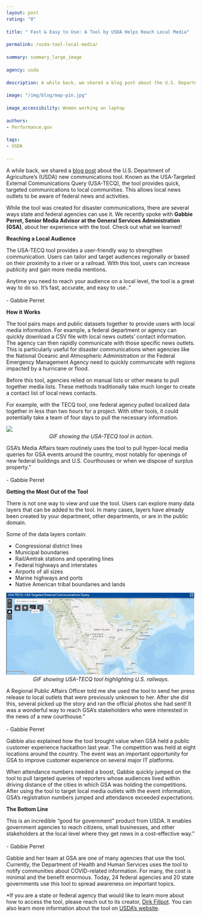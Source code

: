 ```yaml
---
layout: post
rating: "0"

title: " Fast & Easy to Use: A Tool by USDA Helps Reach Local Media"

permalink: /usda-tool-local-media/

summary: summary_large_image

agency: usda

description: A while back, we shared a blog post about the U.S. Department of Agriculture’s (USDA) new communications tool. Known as the USA-Targeted External Communications Query (USA-TECQ), the tool provides quick, targeted communications to local communities. This allows local news outlets to be aware of federal news and activities.

image: "/img/blog/map-pin.jpg"

image_accessibility: Women working on laptop

authors:
- Performance.gov

tags:
- USDA

---
```

A while back, we shared a [blog post](https://www.performance.gov/2019-2-28-usda-blog-post/) about the U.S. Department of Agriculture’s (USDA) new communications tool. Known as the USA-Targeted External Communications Query (USA-TECQ), the tool provides quick, targeted communications to local communities. This allows local news outlets to be aware of federal news and activities. 

While the tool was created for disaster communications, there are several ways state and federal agencies can use it. We recently spoke with **Gabbie Perret, Senior Media Advisor at the General Services Administration (GSA)**, about her experience with the tool. Check out what we learned!

**Reaching a Local Audience**

The USA-TECQ tool provides a user-friendly way to strengthen communication. Users can tailor and target audiences regionally or based on their proximity to a river or a railroad. With this tool, users can increase publicity and gain more media mentions.

<div class="testimonial-blockquote">
  <p>Anytime you need to reach your audience on a local level, the tool is a great way to do so. It’s fast, accurate, and easy to use..” 
    <br/><br/>
  - Gabbie Perret
  </p>
</div>

**How it Works**

The tool pairs maps and public datasets together to provide users with local media information. For example, a federal department or agency can quickly download a CSV file with local news outlets’ contact information. The agency can then rapidly communicate with those specific news outlets. This is particularly useful for disaster communications when agencies like the National Oceanic and Atmospheric Administration or the Federal Emergency Management Agency need to quickly communicate with regions impacted by a hurricane or flood. 

Before this tool, agencies relied on manual lists or other means to pull together media lists. These methods traditionally take much longer to create a contact list of local news contacts.  

For example, with the TECQ tool, one federal agency pulled localized data together in less than two hours for a project. With other tools, it could potentially take a team of four days to pull the necessary information. 

<img src="../img/blog/tool-gif.gif" style="width:500px;">
<center><i style="font-size: 14px;">GIF showing the USA-TECQ tool in action.</i></center>

<div class="testimonial-blockquote">
  <p>GSA’s Media Affairs team routinely uses the tool to pull hyper-local media queries for GSA events around the country, most notably for openings of new federal buildings and U.S. Courthouses or when we dispose of surplus property.” 
    <br/><br/>
  - Gabbie Perret
  </p>
</div>

**Getting the Most Out of the Tool**

There is not one way to view and use the tool. Users can explore many data layers that can be added to the tool. In many cases, layers have already been created by your department, other departments, or are in the public domain. 

Some of the data layers contain: 
- Congressional district lines
- Municipal boundaries
- Rail/Amtrak stations and operating lines
- Federal highways and interstates
- Airports of all sizes
- Marine highways and ports
- Native American tribal boundaries and lands

<img src="../img/blog/tool-gif-2.gif" style="width:500px;">
<center><i style="font-size: 14px;">GIF showing USA-TECQ tool highlighting U.S. railways.</i></center>

<div class="testimonial-blockquote">
  <p>A Regional Public Affairs Officer told me she used the tool to send her press release to local outlets that were previously unknown to her. After she did this, several picked up the story and ran the official photos she had sent! It was a wonderful way to reach GSA’s stakeholders who were interested in the news of a new courthouse.” 
    <br/><br/>
  - Gabbie Perret
  </p>
</div>

Gabbie also explained how the tool brought value when GSA held a public customer experience hackathon last year. The competition was held at eight locations around the country. The event was an important opportunity for GSA to improve customer experience on several major IT platforms. 

When attendance numbers needed a boost, Gabbie quickly jumped on the tool to pull targeted queries of reporters whose audiences lived within driving distance of the cities in which GSA was holding the competitions. After using the tool to target local media outlets with the event information, GSA’s registration numbers jumped and attendance exceeded expectations.  

**The Bottom Line**

<div class="testimonial-blockquote">
  <p>This is an incredible “good for government” product from USDA. It enables government agencies to reach citizens, small businesses, and other stakeholders at the local level where they get news in a cost-effective way.” 
    <br/><br/>
  - Gabbie Perret
  </p>
</div>

Gabbie and her team at GSA are one of many agencies that use the tool. Currently, the Department of Health and Human Services uses the tool to notify communities about COVID-related information. For many, the cost is minimal and the benefit enormous. Today, 24 federal agencies and 20 state governments use this tool to spread awareness on important topics.

*If you are a state or federal agency that would like to learn more about how to access the tool, please reach out to its creator, [Dirk Fillpot](mailto:Dirk.Fillpot@oc.usda.gov). You can also learn more information about the tool on [USDA’s website](https://www.fgdc.gov/organization/coordination-group/meeting-minutes/2018/september/usa-tecq-presentation-to-fgdc-cg-20180911.pdf).

